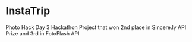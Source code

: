 InstaTrip
=========

Photo Hack Day 3 Hackathon Project that won 2nd place in Sincere.ly API Prize and 3rd in FotoFlash API
